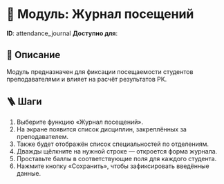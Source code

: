 # 📘 Модуль: Журнал посещений
**ID**: attendance_journal
**Доступно для**: 

## 📝 Описание
Модуль предназначен для фиксации посещаемости студентов преподавателями и влияет на расчёт результатов РК.

## 🪜 Шаги
1. Выберите функцию «Журнал посещений».
2. На экране появится список дисциплин, закреплённых за преподавателем.
3. Также будет отображён список специальностей по отделениям.
4. Дважды щёлкните на нужной строке — откроется форма журнала.
5. Проставьте баллы в соответствующие поля для каждого студента.
6. Нажмите кнопку «Сохранить», чтобы зафиксировать введённые данные.
